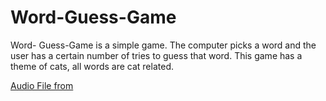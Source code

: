 # Word-Guess-Game
Word- Guess-Game is a simple game. The computer picks a word and the user has a certain number of tries to guess that word. This game has a theme of cats, all words are cat related.

[Audio File from](https://www.zapsplat.com/music/cat-meow-2/)
